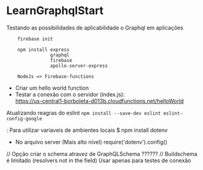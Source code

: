 # LearnGraphqlStart
Testando as possibilidades de aplicabilidade o Graphql em aplicações
``` 
    firebase init
    
    npm install express 
                graphql 
                firebase 
                apollo-server-express
    
    NodeJs => Firebase-functions
```
- Criar um hello world function
- Testar a conexão com o servidor (index.js):   
 https://us-central1-borboleta-d013b.cloudfunctions.net/helloWorld

 Atualizando reagras do eslint
 `npm install --save-dev eslint eslint-config-google`

 
: Para utilizar variaveis de ambientes locais
    $ npm install dotenv
- No arquivo server (Mais alto nível)
    require('dotenv').config()

// Opção criar o schema atravez de GraphQLSchema ??????
// Buildschema é limitado (resolvers not in the field) Usar apenas para testes de conexão

